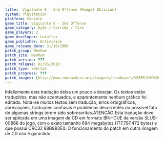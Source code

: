 ```yaml
---
title:  Vigilante 8 - 2nd Offense (Rangel Oblivion)
system: Playstation
platform: Console
game_title: Vigilante 8 - 2nd Offense
game_category: Ação / Corrida / Tiro
game_players: 2
game_developer: Luxoflux
game_publisher: Activision
game_release_date: 31/10/1999
patch_group: Nenhum
patch_site: Nenhum
patch_version: ???
patch_release: 02/05/2010
patch_type: xdelta3
patch_progress: ???
patch_images: [http://www.romhackers.org/imagens/traducoes/%5BPS1%5D%20Vigilante%208%20-%202nd%20Offense%20-%20Rangel%20Oblivion%20-%201.jpg,http://www.romhackers.org/imagens/traducoes/%5BPS1%5D%20Vigilante%208%20-%202nd%20Offense%20-%20Rangel%20Oblivion%20-%202.jpg,http://www.romhackers.org/imagens/traducoes/%5BPS1%5D%20Vigilante%208%20-%202nd%20Offense%20-%20Rangel%20Oblivion%20-%203.jpg]
---
```

Infelizmente esta tradução deixa um pouco a desejar. Os textos estão traduzidos, mas não acentuados, e aparentemente nenhum gráfico foi editado. Nota-se muitos textos sem tradução, erros ortográficos, abreviações, traduções confusas e problemas decorrentes do possível fato de algumas strings terem sido sobrescritas.ATENÇÃO:Esta tradução deve ser aplicada em uma imagem de CD em formato BIN+CUE da versão SLUS-00868 do jogo, com o exato tamanho 684 megabytes (717.797.472 bytes) e que possui CRC32 88B9B0E0. O funcionamento do patch em outra imagem de CD não é garantido.